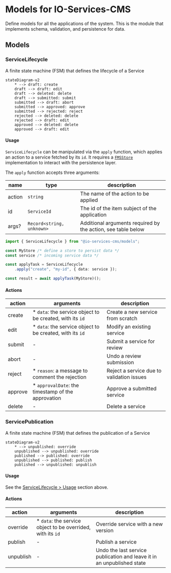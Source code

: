# Models for IO-Services-CMS

Define models for all the applications of the system. This is the module that implements schema, validation, and persistence for data.

## Models

### ServiceLifecycle
A finite state machine (FSM) that defines the lifecycle of a Service

```mermaid
stateDiagram-v2
    * --> draft: create
    draft --> draft: edit
    draft --> deleted: delete
    draft --> submitted: submit
    submitted --> draft: abort
    submitted --> approved: approve
    submitted --> rejected: reject
    rejected --> deleted: delete
    rejected --> draft: edit
    approved --> deleted: delete
    approved --> draft: edit
```

#### Usage

`ServiceLifecycle` can be manipulated via the `apply` function, which applies an action to a service fetched by its `id`. It requires a [`FMSStore`](lib/fsm.ts) implementation to interact with the persistence layer.

The `apply` function accepts three arguments:

|name|type|description|
|-|-|-|
|action|`string`|The name of the action to be applied|
|id|`ServiceId`|The id of the item subject of the application|
|args?|`Record<string, unknown>`|Additional arguments required by the action, see table below |


```ts
import { ServiceLifecycle } from "@io-services-cms/models";

const MyStore /* define a store to persist data */
const service /* incoming service data */

const applyTask = ServiceLifecycle
    .apply("create", "my-id", { data: service });

const result = await applyTask(MyStore)();
```

#### Actions

|action|arguments|description|
|-|-|-|
|create|* `data`: the service object to be created, with its `id`|Create a new service from scratch| -
|edit|* `data`: the service object to be created, with its `id`|Modify an existing service|
|submit| - |Submit a service for review|
|abort| - |Undo a review submission|
|reject|* `reason`: a message to comment the rejection | Reject a service due to validation issues|
|approve|* `approvalDate`: the timestamp of the approvation | Approve a submitted service |
|delete| - |Delete a service|

### ServicePublication
A finite state machine (FSM) that defines the publication of a Service

```mermaid
stateDiagram-v2
    * --> unpublished: override
    unpublished --> unpublished: override
    published --> published: override
    unpublished --> published: publish
    published --> unpublished: unpublish
```

#### Usage

See the [ServiceLifecycle > Usage](#usage) section above.

#### Actions

|action|arguments|description|
|-|-|-|
|override|* `data`: the service object to be overrided, with its `id`|Override service with a new version|
|publish| - |Publish a service|
|unpublish| - |Undo the last service publication and leave it in an unpublished state|